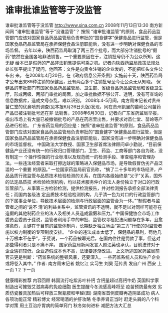 # 谁审批谁监管等于没监管

谁审批谁监管等于没监管
http://www.sina.com.cn  2008年11月13日13:30   南方新闻网
“谁审批谁监管”等于“没谁监管”？
按照 “谁审批谁监管”的原则，食品药品监管部门应该对国家食品药品监管局负责审批的“国食健字”保健食品进行监管，但是国家食品药品监管局在承担保健食品注册职能后，没有进一步明确对保健食品的市场监督。
去年以来，陕西药监局取消了两三百个批号，而大部分注销批号的“假药”依然在全国各地非法销售。一个重要原因在于，注销批号仍不为公众所知，这无疑 给本已是假药的产品非法销售提供可乘之机。记者向陕西药监局政策法规处处长张平提出了疑问，他回答：文件是向责令注销的企业发的，不能把红头文件公布出 来。
在2008年4月20日，在《政府信息公开条例》实施前十天，陕西药监局才公布出来89种注销的保健品，还有两百多个注销批号至今让公众无从知晓。
保健品的审批部门有国家食品药品监管局、卫生部、省级食品药品监管局和省级卫生厅，形成两级、两部门审批的局面，加之审批数据不够公开、透明，没有可查询的信息数据库，造成文号杂乱，难以识别。
2008年4-5月间，南方周末记者对贵州苗仁堂的优鼻喷剂调查(见本报6月26日头版)发现，同在贵州凯里的苗岭公司苗药产品已被注销批号还在非 法销售，2008年6月30日，记者向广东省药监局举报，指出市场上有大量已被撤销批号的产品在药店里出售，并要求对苗仁堂、苗岭等产品进行检验。
广东省药监局的回应是：按照“谁审批谁监管”的原则，食品药品监管部门应该对国家食品药品监管局负责审批的“国食健字”保健食品进行监管，但是国家食品药品监管局在承担保健食品注册职能后，国家没有进一步明确对保健食品的市场监督权。
中国政法大学教授、国家卫生部首席法律顾问卓小勤说，“目前保健品产业还没有统一的行政归口管理部门，卫生、药监、工商等部门各自为政，没有制定一 个操作性强的行业标准以及规范统一的检测手段、审查程序和管理办法。一些违法经营者采取打擦边球的策略进入保健品市场，是导致假冒伪劣产品泛滥的一个重要 的原因。”
一位国家药监局前官员称，“搞了二十多年的市场经济，产品品质行政监管与品质技术检验检测的关系，在国内各级始终是“父子”关系，国外的法定品质技 术检验检测机构，均以技术服务仲介的法人身份独立于对口的行政监管部门，从事第三方检验检测，提供检测报告，并对检测报告承担全部法律责任；而国内各级法 定品质技术检验检测机构，几乎清一色为对口的行政监管部门的下属事业单位，导致技术层面的检测与行政层面的监管合为一体。”“制假者与监管者之间的‘说不 清’的利益关系中，监管资讯的不透明，就不足以对同样可能存在造假的其他制药企业的法人及相关人员造成震慑和压力。”
中国保健协会市场工作委员会委员于斐说，监管者利用手中的审批、监管权寻租犯法问题存在多年，且愈演愈烈，关键在于目前的监管体制内，长期缺乏独立地由“第三方”行使的对监管者施以权力制衡的专项制度安排。
“企业的违法成本太低了，保健品的暴利，罚他几十万根本不在乎”，于斐说，一个药品被曝光后，在国内往往是罚款了事，但这对那些得利者只是不痛不痒。
国家药监局新闻发言人颜江英也承认，目前法律对于企业惩罚较低，企业造假成本也不高，法律要逐渐改进。
上文所述国家药监局前官员更是判断：“药监系统的整顿风暴，还要深入。一些药监系统人员和生产企业或将卷入其中。” 作者: 南方周末记者 姚忆江 实习生 刘昊 范传贵 发自广州 西安
上一页
1
2
下一页

健康精彩推荐
内容回顾
韩国流行吃紫苏叶补钙 含钙量超过高钙牛奶
英国科学家制造出可摧毁艾滋病毒的免疫细胞
医生提醒今冬流感高峰将至 疫苗预防最有效
劣质仿瓷餐具加热后可释放三聚氰胺和甲醛(图)
湖南省首例皮瓣再造阴茎成功 病人各项功能正常
精彩博文
经常喝酒的护肝攻略
冬季养肾正当时
赶走头屑的八个科学对策
用土豆治疗胃病的简单窍门
秋冬如何进补
减肥方法大汇总

